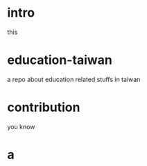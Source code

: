 # intro
this 
# education-taiwan
a repo about education related stuffs in taiwan
# contribution
you know
# a